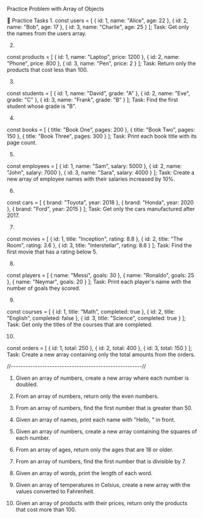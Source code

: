 Practice Problem with Array of Objects

📝 Practice Tasks
1.
const users = [
  { id: 1, name: "Alice", age: 22 },
  { id: 2, name: "Bob", age: 17 },
  { id: 3, name: "Charlie", age: 25 }
];
Task: Get only the names from the users array.

2.
const products = [
  { id: 1, name: "Laptop", price: 1200 },
  { id: 2, name: "Phone", price: 800 },
  { id: 3, name: "Pen", price: 2 }
];
Task: Return only the products that cost less than 100.

3.
const students = [
  { id: 1, name: "David", grade: "A" },
  { id: 2, name: "Eve", grade: "C" },
  { id: 3, name: "Frank", grade: "B" }
];
Task: Find the first student whose grade is "B".

4.
const books = [
  { title: "Book One", pages: 200 },
  { title: "Book Two", pages: 150 },
  { title: "Book Three", pages: 300 }
];
Task: Print each book title with its page count.

5.
const employees = [
  { id: 1, name: "Sam", salary: 5000 },
  { id: 2, name: "John", salary: 7000 },
  { id: 3, name: "Sara", salary: 4000 }
];
Task: Create a new array of employee names with their salaries increased by 10%.

6.
const cars = [
  { brand: "Toyota", year: 2018 },
  { brand: "Honda", year: 2020 },
  { brand: "Ford", year: 2015 }
];
Task: Get only the cars manufactured after 2017.

7.
const movies = [
  { id: 1, title: "Inception", rating: 8.8 },
  { id: 2, title: "The Room", rating: 3.6 },
  { id: 3, title: "Interstellar", rating: 8.6 }
];
Task: Find the first movie that has a rating below 5.

8.
const players = [
  { name: "Messi", goals: 30 },
  { name: "Ronaldo", goals: 25 },
  { name: "Neymar", goals: 20 }
];
Task: Print each player's name with the number of goals they scored.

9.
const courses = [
  { id: 1, title: "Math", completed: true },
  { id: 2, title: "English", completed: false },
  { id: 3, title: "Science", completed: true }
];
Task: Get only the titles of the courses that are completed.

10.
const orders = [
  { id: 1, total: 250 },
  { id: 2, total: 400 },
  { id: 3, total: 150 }
];
Task: Create a new array containing only the total amounts from the orders.

//------------------------------------------------------//


1. Given an array of numbers, create a new array where each number is doubled.

2. From an array of numbers, return only the even numbers.

3. From an array of numbers, find the first number that is greater than 50.

4. Given an array of names, print each name with "Hello, " in front.

5. Given an array of numbers, create a new array containing the squares of each number.

6. From an array of ages, return only the ages that are 18 or older.

7. From an array of numbers, find the first number that is divisible by 7.

8. Given an array of words, print the length of each word.

9. Given an array of temperatures in Celsius, create a new array with the values converted to Fahrenheit.

10. Given an array of products with their prices, return only the products that cost more than 100.